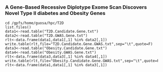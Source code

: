 ### A Gene-Based Recessive Diplotype Exome Scan Discovers Novel Type II diabetes and Obesity Genes
```
cd /gpfs/home/guosa/hpc/T2D
list.files()
data1<-read.table("T2D.Candidate.Gene.txt")
data2<-read.table("T2D.GWAS.Gene.txt")
rlt<-data.frame(data1,data1[,1] %in% data2[,1])
write.table(rlt,file="T2D.Candidate.Gene.GWAS.txt",sep="\t",quote=F)
data3<-read.table("Obesity.Candidate.Gene.txt")
data4<-read.table("Obesity.GWAS.Gene.txt")
rlt<-data.frame(data3,data3[,1] %in% data4[,1])
write.table(rlt,file="Obesity.Candidate.Gene.GWAS.txt",sep="\t",quote=F)
rlt<-data.frame(data1,data1[,1] %in% data3[,1])
```

